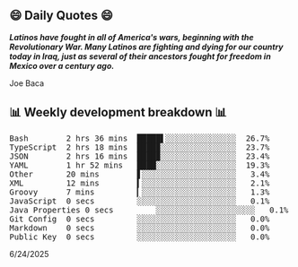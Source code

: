 ## 😄 Daily Quotes 😄

_**Latinos have fought in all of America's wars, beginning with the Revolutionary War. Many Latinos are fighting and dying for our country today in Iraq, just as several of their ancestors fought for freedom in Mexico over a century ago.**_

Joe Baca



## 📊 Weekly development breakdown 📊

<pre>Bash        2 hrs 36 mins  █████▌░░░░░░░░░░░░░░░  26.7%
TypeScript  2 hrs 18 mins  ████▉░░░░░░░░░░░░░░░░  23.7%
JSON        2 hrs 16 mins  ████▉░░░░░░░░░░░░░░░░  23.4%
YAML        1 hr 52 mins   ████░░░░░░░░░░░░░░░░░  19.3%
Other       20 mins        ▋░░░░░░░░░░░░░░░░░░░░   3.4%
XML         12 mins        ▍░░░░░░░░░░░░░░░░░░░░   2.1%
Groovy      7 mins         ▎░░░░░░░░░░░░░░░░░░░░   1.3%
JavaScript  0 secs         ░░░░░░░░░░░░░░░░░░░░░   0.1%
Java Properties 0 secs         ░░░░░░░░░░░░░░░░░░░░░   0.1%
Git Config  0 secs         ░░░░░░░░░░░░░░░░░░░░░   0.0%
Markdown    0 secs         ░░░░░░░░░░░░░░░░░░░░░   0.0%
Public Key  0 secs         ░░░░░░░░░░░░░░░░░░░░░   0.0%</pre>

6/24/2025